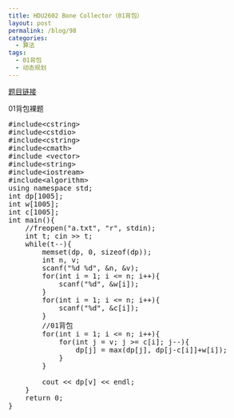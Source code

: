 ```yaml
---
title: HDU2602 Bone Collector（01背包）
layout: post
permalink: /blog/98
categories:
  - 算法
tags:
  - 01背包
  - 动态规划
---
```

<a href="http://acm.hdu.edu.cn/showproblem.php?pid=2602" target="_blank">题目链接</a>

01背包裸题

<pre class="brush: cpp; title: ; notranslate" title="">#include&lt;cstring&gt;
#include&lt;cstdio&gt;
#include&lt;cstring&gt;
#include&lt;cmath&gt;
#include &lt;vector&gt;
#include&lt;string&gt;
#include&lt;iostream&gt;
#include&lt;algorithm&gt;
using namespace std;
int dp[1005];
int w[1005];
int c[1005];
int main(){
    //freopen("a.txt", "r", stdin);
    int t; cin &gt;&gt; t;
    while(t--){
        memset(dp, 0, sizeof(dp));
        int n, v;
        scanf("%d %d", &n, &v);
        for(int i = 1; i &lt;= n; i++){
            scanf("%d", &w[i]);
        }
        for(int i = 1; i &lt;= n; i++){
            scanf("%d", &c[i]);
        }
        //01背包
        for(int i = 1; i &lt;= n; i++){
            for(int j = v; j &gt;= c[i]; j--){
                dp[j] = max(dp[j], dp[j-c[i]]+w[i]);
            }
        }

        cout &lt;&lt; dp[v] &lt;&lt; endl;
    }
    return 0;
}
</pre>